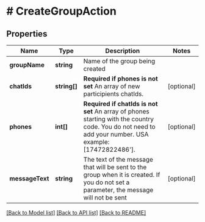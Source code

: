 # # CreateGroupAction

## Properties

Name | Type | Description | Notes
------------ | ------------- | ------------- | -------------
**groupName** | **string** | Name of the group being created | 
**chatIds** | **string[]** | **Required if phones is not set**  An array of new participients chatIds. | [optional] 
**phones** | **int[]** | **Required if chatIds is not set**  An array of phones starting with the country code. You do not need to add your number.   USA example: [17472822486&#39;]. | [optional] 
**messageText** | **string** | The text of the message that will be sent to the group when it is created. If you do not set a parameter, the message will not be sent | [optional] 

[[Back to Model list]](../../README.md#documentation-for-models) [[Back to API list]](../../README.md#documentation-for-api-endpoints) [[Back to README]](../../README.md)


